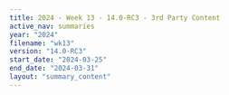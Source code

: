 ```yaml
---
title: 2024 - Week 13 - 14.0-RC3 - 3rd Party Content
active_nav: summaries
year: "2024"
filename: "wk13"
version: "14.0-RC3"
start_date: "2024-03-25"
end_date: "2024-03-31"
layout: "summary_content"
---
```


